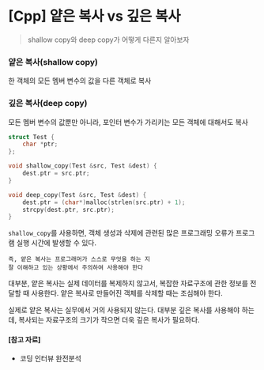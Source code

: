 # [Cpp] 얕은 복사 vs 깊은 복사



> shallow copy와 deep copy가 어떻게 다른지 알아보자



### 얕은 복사(shallow copy)

한 객체의 모든 멤버 변수의 값을 다른 객체로 복사



### 깊은 복사(deep copy)

모든 멤버 변수의 값뿐만 아니라, 포인터 변수가 가리키는 모든 객체에 대해서도 복사





```cpp
struct Test {
    char *ptr;
};

void shallow_copy(Test &src, Test &dest) {
    dest.ptr = src.ptr;
}

void deep_copy(Test &src, Test &dest) {
    dest.ptr = (char*)malloc(strlen(src.ptr) + 1);
    strcpy(dest.ptr, src.ptr);
}
```



`shallow_copy`를 사용하면, 객체 생성과 삭제에 관련된 많은 프로그래밍 오류가 프로그램 실행 시간에 발생할 수 있다.

```
즉, 얕은 복사는 프로그래머가 스스로 무엇을 하는 지
잘 이해하고 있는 상황에서 주의하여 사용해야 한다
```

대부분, 얕은 복사는 실제 데이터를 복제하지 않고서, 복잡한 자료구조에 관한 정보를 전달할 때 사용한다. 얕은 복사로 만들어진 객체를 삭제할 때는 조심해야 한다.



실제로 얕은 복사는 실무에서 거의 사용되지 않는다. 대부분 깊은 복사를 사용해야 하는데, 복사되는 자료구조의 크기가 작으면 더욱 깊은 복사가 필요하다.





#### [참고 자료]

- 코딩 인터뷰 완전분석